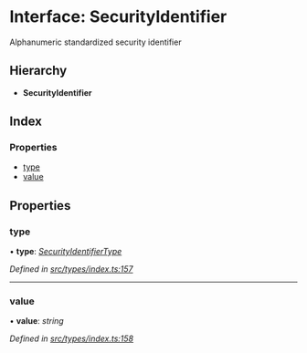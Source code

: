 # Interface: SecurityIdentifier

Alphanumeric standardized security identifier

## Hierarchy

* **SecurityIdentifier**

## Index

### Properties

* [type](securityidentifier.md#type)
* [value](securityidentifier.md#value)

## Properties

###  type

• **type**: *[SecurityIdentifierType](../enums/securityidentifiertype.md)*

*Defined in [src/types/index.ts:157](https://github.com/PolymathNetwork/polymesh-sdk/blob/38ee8078/src/types/index.ts#L157)*

___

###  value

• **value**: *string*

*Defined in [src/types/index.ts:158](https://github.com/PolymathNetwork/polymesh-sdk/blob/38ee8078/src/types/index.ts#L158)*
